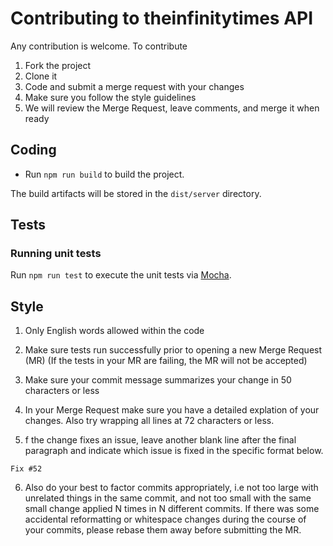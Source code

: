 # Contributing to theinfinitytimes API

Any contribution is welcome. To contribute

1.  Fork the project
2.  Clone it
3.  Code and submit a merge request with your changes
4.  Make sure you follow the style guidelines 
5.  We will review the Merge Request, leave comments, and merge it when ready

## Coding

* Run `npm run build` to build the project.

The build artifacts will be stored in the `dist/server` directory.

## Tests

### Running unit tests

Run `npm run test` to execute the unit tests via [Mocha](https://mochajs.org/).


## Style

1. Only English words allowed within the code

2. Make sure tests run successfully prior to opening a new Merge Request (MR) (If the tests in your MR are failing, the MR will not be accepted)

3. Make sure your commit message summarizes your change in 50 characters or less

4. In your Merge Request make sure you have a detailed explation of your changes. Also try wrapping all lines at 72 characters or less.

5. f the change fixes an issue, leave another blank line after the final paragraph and indicate which issue is fixed in the specific format below.

```
Fix #52
```
6. Also do your best to factor commits appropriately, i.e not too large with unrelated things in the same commit, and not too small with the same small 
change applied N times in N different commits. If there was some accidental reformatting or whitespace changes during the course of your commits, 
please rebase them away before submitting the MR.
